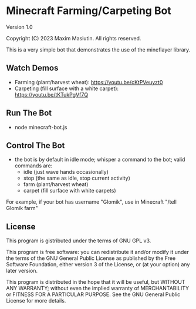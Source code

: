 # Minecraft Farming/Carpeting Bot 

Version 1.0

Copyright (C) 2023 Maxim Masiutin. All rights reserved.

This is a very simple bot that demonstrates the use of the mineflayer library.

## Watch Demos

 - Farming (plant/harvest wheat): https://youtu.be/cKtPVeuyzt0
 - Carpeting (fill surface with a white carpet): https://youtu.be/tKTukPgVf7Q

## Run The Bot

 - node minecraft-bot.js <username> <server-version> <server-ip> <server-port>

## Control The Bot

 - the bot is by default in idle mode; whisper a command to the bot; valid commands are:
   - idle (just wave hands occasionally)
   - stop (the same as idle, stop current activity)
   - farm (plant/harvest wheat)
   - carpet (fill surface with white carpets)
  
For example, if your bot has username "Glomik", use in Minecraft "/tell Glomik farm"

## License 

This program is gistributed under the terms of GNU GPL v3.

This program is free software: you can redistribute it and/or modify it under the terms of the GNU General Public License as published by the Free Software Foundation, either version 3 of the License, or (at your option) any later version.

This program is distributed in the hope that it will be useful, but WITHOUT ANY WARRANTY; without even the implied warranty of MERCHANTABILITY or FITNESS FOR A PARTICULAR PURPOSE.  See the  GNU General Public License for more details.
